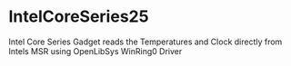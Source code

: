 # IntelCoreSeries25
Intel Core Series Gadget reads the Temperatures and Clock directly from Intels MSR using OpenLibSys WinRing0 Driver
